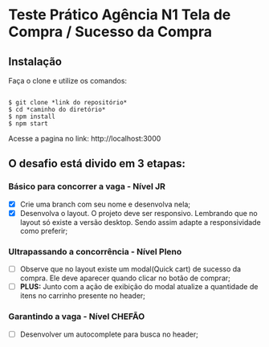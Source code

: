 # Teste Prático **Agência N1** Tela de Compra / Sucesso da Compra

## Instalação

Faça o clone e utilize os comandos:

```

$ git clone *link do repositório*
$ cd *caminho do diretório*
$ npm install
$ npm start

```

Acesse a pagina no link: http://localhost:3000

## O desafio está divido em 3 etapas:

### Básico para concorrer a vaga - Nível JR

- [x] Crie uma branch com seu nome e desenvolva nela;
- [x] Desenvolva o layout. O projeto deve ser responsivo. Lembrando que no layout só existe a versão desktop. Sendo assim adapte a responsividade como preferir;

### Ultrapassando a concorrência - Nível Pleno

- [ ] Observe que no layout existe um modal(Quick cart) de sucesso da compra. Ele deve aparecer quando clicar no botão de comprar;
- [ ] **PLUS:** Junto com a ação de exibição do modal atualize a quantidade de itens no carrinho presente no header;

### Garantindo a vaga - Nível CHEFÃO

- [ ] Desenvolver um autocomplete para busca no header;
